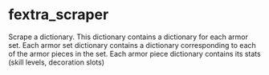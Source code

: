 # fextra_scraper
Scrape a dictionary.
This dictionary contains a dictionary for each armor set.
Each armor set dictionary contains a dictionary corresponding to each of the armor pieces in the set.
Each armor piece dictionary contains its stats (skill levels, decoration slots)
